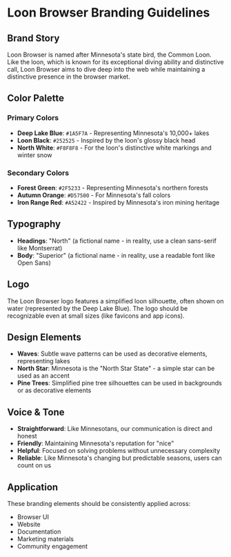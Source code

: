# Loon Browser Branding Guidelines

## Brand Story
Loon Browser is named after Minnesota's state bird, the Common Loon. Like the loon, which is known for its exceptional diving ability and distinctive call, Loon Browser aims to dive deep into the web while maintaining a distinctive presence in the browser market.

## Color Palette

### Primary Colors
- **Deep Lake Blue**: `#1A5F7A` - Representing Minnesota's 10,000+ lakes
- **Loon Black**: `#252525` - Inspired by the loon's glossy black head
- **North White**: `#F8F8F8` - For the loon's distinctive white markings and winter snow

### Secondary Colors
- **Forest Green**: `#2F5233` - Representing Minnesota's northern forests
- **Autumn Orange**: `#D57500` - For Minnesota's fall colors
- **Iron Range Red**: `#A52422` - Inspired by Minnesota's iron mining heritage

## Typography
- **Headings**: "North" (a fictional name - in reality, use a clean sans-serif like Montserrat)
- **Body**: "Superior" (a fictional name - in reality, use a readable font like Open Sans)

## Logo
The Loon Browser logo features a simplified loon silhouette, often shown on water (represented by the Deep Lake Blue). The logo should be recognizable even at small sizes (like favicons and app icons).

## Design Elements
- **Waves**: Subtle wave patterns can be used as decorative elements, representing lakes
- **North Star**: Minnesota is the "North Star State" - a simple star can be used as an accent
- **Pine Trees**: Simplified pine tree silhouettes can be used in backgrounds or as decorative elements

## Voice & Tone
- **Straightforward**: Like Minnesotans, our communication is direct and honest
- **Friendly**: Maintaining Minnesota's reputation for "nice"
- **Helpful**: Focused on solving problems without unnecessary complexity
- **Reliable**: Like Minnesota's changing but predictable seasons, users can count on us

## Application
These branding elements should be consistently applied across:
- Browser UI
- Website
- Documentation
- Marketing materials
- Community engagement